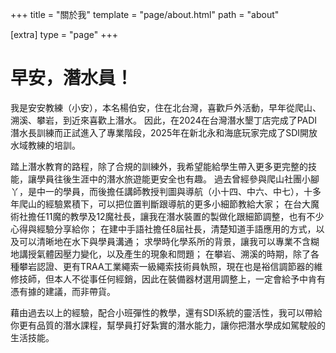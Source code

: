 +++
title = "關於我"
template = "page/about.html"
path = "about"

[extra]
type = "page"
+++


# 早安，潛水員！

我是安安教練（小安），本名楊伯安，住在北台灣，喜歡戶外活動，早年從爬山、溯溪、攀岩，到近來喜歡上潛水。
因此，在2024在台灣潛水墾丁店完成了PADI潛水長訓練而正試進入了專業階段，2025年在新北永和海底玩家完成了SDI開放水域教練的培訓。

踏上潛水教育的路程，除了合規的訓練外，我希望能給學生帶入更多更完整的技能，讓學員往後生涯中的潛水旅遊能更安全也有趣。
過去曾經參與爬山社團小腳丫，是中一的學員，而後擔任講師教授判圖與導航（小十四、中六、中七），十多年爬山的經驗累積下，可以把位置判斷跟導航的更多小細節教給大家；
在台大魔術社擔任11魔的教學及12魔社長，讓我在潛水裝置的製做化跟細節調整，也有不少心得與經驗分享給你；
在建中手語社擔任8屆社長，清楚知道手語應用的方式，以及可以清晰地在水下與學員溝通；
求學時化學系所的背景，讓我可以專業不含糊地講授氣體因壓力變化，以及產生的現象和問題；
在攀岩、溯溪的時期，除了各種攀岩認證、更有TRAA工業繩索一級繩索技術員執照，現在也是裕信調節器的維修技師，但本人不從事任何經銷，因此在裝備器材選用調整上，一定會給予中肯有憑有據的建議，而非帶貨。

藉由過去以上的經驗，配合小班彈性的教學，還有SDI系統的靈活性，我可以帶給你更有品質的潛水課程，幫學員打好紮實的潛水能力，讓你把潛水學成如駕駛般的生活技能。
